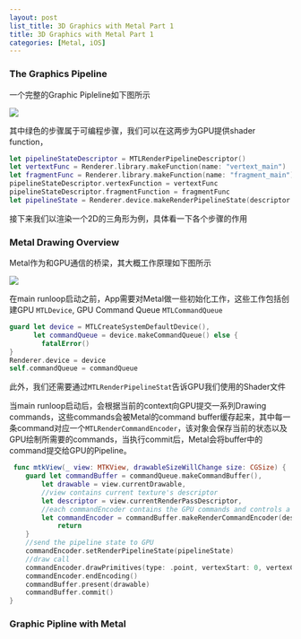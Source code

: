```yaml
---
layout: post
list_title: 3D Graphics with Metal Part 1
title: 3D Graphics with Metal Part 1
categories: [Metal, iOS]
---
```


### The Graphics Pipeline

一个完整的Graphic Pipleline如下图所示

<img src="{{site.baseurl}}/assets/images/2019/04/metal-1.png">

其中绿色的步骤属于可编程步骤，我们可以在这两步为GPU提供shader function，

```swift
let pipelineStateDescriptor = MTLRenderPipelineDescriptor()
let vertextFunc = Renderer.library.makeFunction(name: "vertext_main")
let fragmentFunc = Renderer.library.makeFunction(name: "fragment_main")
pipelineStateDescriptor.vertexFunction = vertextFunc
pipelineStateDescriptor.fragmentFunction = fragmentFunc
let pipelineState = Renderer.device.makeRenderPipelineState(descriptor: pipelineStateDescriptor)
```
接下来我们以渲染一个2D的三角形为例，具体看一下各个步骤的作用

### Metal Drawing Overview

Metal作为和GPU通信的桥梁，其大概工作原理如下图所示

<img src="{{site.baseurl}}/assets/images/2019/04/metal-2.png">

在main runloop启动之前，App需要对Metal做一些初始化工作，这些工作包括创建GPU `MTLDevice`, GPU Command Queue `MTLCommandQueue`

```swift
guard let device = MTLCreateSystemDefaultDevice(),
      let commandQueue = device.makeCommandQueue() else {
        fatalError()
}
Renderer.device = device
self.commandQueue = commandQueue
```
此外，我们还需要通过`MTLRenderPipelineStat`告诉GPU我们使用的Shader文件

当main runloop启动后，会根据当前的context向GPU提交一系列Drawing commands，这些commands会被Metal的command buffer缓存起来，其中每一条command对应一个`MTLRenderCommandEncoder`，该对象会保存当前的状态以及GPU绘制所需要的commands，当执行commit后，Metal会将buffer中的command提交给GPU的Pipeline。

```swift
 func mtkView(_ view: MTKView, drawableSizeWillChange size: CGSize) {
    guard let commandBuffer = commandQueue.makeCommandBuffer(),
        let drawable = view.currentDrawable,
        //view contains current texture's descriptor
        let descriptor = view.currentRenderPassDescriptor,
        //each commandEncoder contains the GPU commands and controls a single render pass. It needs to be created from the current texture
        let commandEncoder = commandBuffer.makeRenderCommandEncoder(descriptor: descriptor) else{
            return
    }
    //send the pipeline state to GPU
    commandEncoder.setRenderPipelineState(pipelineState)
    //draw call
    commandEncoder.drawPrimitives(type: .point, vertexStart: 0, vertexCount: 1)
    commandEncoder.endEncoding()
    commandBuffer.present(drawable)
    commandBuffer.commit()
}   
```

### Graphic Pipline with Metal










